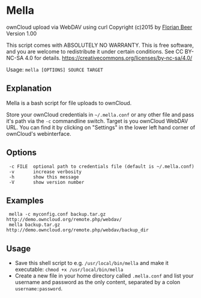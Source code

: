 # Mella
ownCloud upload via WebDAV using curl
Copyright (c)2015 by [Florian Beer](https://github.com/florianbeer)
Version 1.00

This script comes with ABSOLUTELY NO WARRANTY.
This is free software, and you are welcome to redistribute it
under certain conditions. See CC BY-NC-SA 4.0 for details.
https://creativecommons.org/licenses/by-nc-sa/4.0/

Usage: `mella [OPTIONS] SOURCE TARGET`

## Explanation
Mella is a bash script for file uploads to ownCloud.

Store your ownCloud credentials in `~/.mella.conf` or any other file and pass it's path via the `-c` commandline switch.
Target is you ownCloud WebDAV URL. You can find it by clicking on "Settings" in the lower left hand corner of ownCloud's webinterface.

## Options
```
 -c FILE  optional path to credentials file (default is ~/.mella.conf)
 -v       increase verbosity
 -h       show this message
 -V       show version number
```

## Examples
```
 mella -c myconfig.conf backup.tar.gz http://demo.owncloud.org/remote.php/webdav/
 mella backup.tar.gz http://demo.owncloud.org/remote.php/webdav/backup_dir
```

## Usage
* Save this shell script to e.g. `/usr/local/bin/mella` and make it executable: `chmod +x /usr/local/bin/mella`
* Create a new file in your home directory called `.mella.conf` and list your username and password as the only content, separated by a colon `username:password`.
